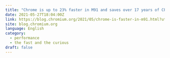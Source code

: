 ```yaml
---
title: "Chrome is up to 23% faster in M91 and saves over 17 years of CPU time daily"
date: 2021-05-27T18:04:00Z
link: https://blog.chromium.org/2021/05/chrome-is-faster-in-m91.html?utm_medium=RSS&utm_source=news.12bit.vn
site: blog.chromium.org
language: English
category:
  - performance
  - the fast and the curious
draft: false
---
```

